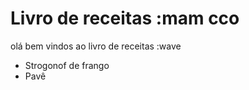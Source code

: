 # Livro de receitas :mam cco
olá bem vindos ao livro de receitas :wave
 - Strogonof de frango
 - Pavê 
